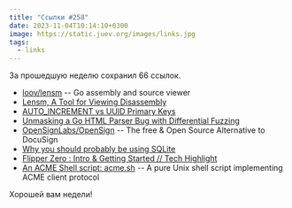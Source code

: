 ```yaml
---
title: "Ссылки #258"
date: 2023-11-04T10:14:10+0300
image: https://static.juev.org/images/links.jpg
tags: 
  - links
---
```


За прошедшую неделю сохранил 66 ссылок.

- [loov/lensm](https://github.com/loov/lensm) -- Go assembly and source viewer
- [Lensm, A Tool for Viewing Disassembly](https://www.storj.io/blog/lensm)
- [AUTO_INCREMENT vs UUID Primary Keys](https://dolthub.com/blog/2023-10-27-uuid-keys/)
- [Unmasking a Go HTML Parser Bug with Differential Fuzzing](https://mionskowski.pl/posts/unmasking-go-html-parser-bug/)
- [OpenSignLabs/OpenSign](https://github.com/OpenSignLabs/OpenSign) -- The free & Open Source Alternative to DocuSign
- [Why you should probably be using SQLite](https://www.epicweb.dev/why-you-should-probably-be-using-sqlite)
- [Flipper Zero : Intro & Getting Started // Tech Highlight](https://www.youtube.com/live/bn4tcA1rTYM?feature=shared)
- [An ACME Shell script: acme.sh](https://github.com/acmesh-official/acme.sh) -- A pure Unix shell script implementing ACME client protocol

Хорошей вам недели!
